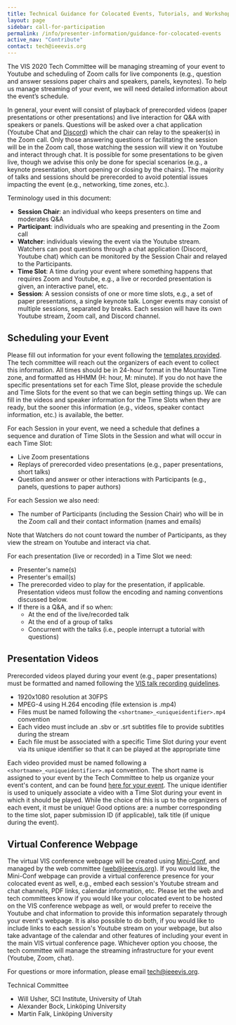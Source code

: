 ```yaml
---
title: Technical Guidance for Colocated Events, Tutorials, and Workshops
layout: page
sidebar: call-for-participation
permalink: /info/presenter-information/guidance-for-colocated-events
active_nav: "Contribute"
contact: tech@ieeevis.org
---
```


The VIS 2020 Tech Committee will be managing streaming of your event to Youtube and
scheduling of Zoom calls for live components (e.g., question and answer sessions paper chairs and speakers,
panels, keynotes). To help us manage streaming of your event, we will need detailed information about the event’s schedule.

In general, your event will consist of playback of prerecorded videos (paper presentations or other presentations)
and live interaction for Q&A with speakers or panels. Questions will be asked
over a chat application (Youtube Chat and [Discord](https://discord.com/)) which the chair can relay to the speaker(s)
in the Zoom call. Only those answering questions or facilitating the session will be in the Zoom call,
those watching the session will view it on Youtube and interact through chat.
It is possible for some presentations to be given live, though we advise this only be done for special scenarios
(e.g., a keynote presentation, short opening or closing by the chairs).
The majority of talks and sessions should be prerecorded to avoid
potential issues impacting the event (e.g., networking, time zones, etc.).


Terminology used in this document:

- **Session Chair**: an individual who keeps presenters on time and moderates Q&A
- **Participant**: individuals who are speaking and presenting in the Zoom call
- **Watcher**: individuals viewing the event via the Youtube stream.
  Watchers can post questions through a chat application (Discord, Youtube chat) which can
  be monitored by the Session Chair and relayed to the Participants.
- **Time Slot**: A time during your event where something happens that requires Zoom and
  Youtube, e.g., a live or recorded presentation is given, an interactive panel, etc.
- **Session**: A session consists of one or more time slots, e.g., a set of paper presentations,
  a single keynote talk. Longer events may consist of multiple sessions, separated by breaks.
  Each session will have its own Youtube stream, Zoom call, and Discord channel.

## Scheduling your Event

Please fill out information for your event following the
[templates provided](https://docs.google.com/spreadsheets/d/1ZAkXGlEoV-kynAfYJ4zjlewGtH_oTd8F3nlG7sibgys/edit?usp=sharing).
The tech committee will reach out the organizers of each event to collect this information.
All times should be in 24-hour format in the Mountain Time zone, and formatted as HHMM (H: hour, M: minute).
If you do not have the specific presentations set for each Time Slot, please provide the schedule and
Time Slots for the event so that we can begin setting things up. We can fill in the videos and speaker
information for the Time Slots when they are ready, but the sooner this information
(e.g., videos, speaker contact information, etc.) is available, the better.

For each Session in your event, we need a schedule that defines a sequence and duration of
Time Slots in the Session and what will occur in each Time Slot:

- Live Zoom presentations
- Replays of prerecorded video presentations (e.g., paper presentations, short talks)
- Question and answer or other interactions with Participants (e.g., panels, questions to paper authors)

For each Session we also need:

- The number of Participants (including the Session Chair) who will be in the Zoom call and their contact information (names and emails)

Note that Watchers do not count toward the number of Participants, as they view the stream on Youtube and interact via chat.

For each presentation (live or recorded) in a Time Slot we need:

- Presenter's name(s)
- Presenter's email(s)
- The prerecorded video to play for the presentation, if applicable.
  Presentation videos must follow the encoding and naming conventions discussed below.
- If there is a Q&A, and if so when:
  - At the end of the live/recorded talk
  - At the end of a group of talks
  - Concurrent with the talks (i.e., people interrupt a tutorial with questions)


## Presentation Videos

Prerecorded videos played during your event (e.g., paper presentations)
must be formatted and named
following the [VIS talk recording guidelines](/year/2020/info/presenter-information/talk-recording-guide).

- 1920x1080 resolution at 30FPS
- MPEG-4 using H.264 encoding (file extension is .mp4)
- Files must be named following the `<shortname>_<uniqueidentifier>.mp4` convention
- Each video must include an .sbv or .srt subtitles file to provide subtitles during the stream
- Each file must be associated with a specific Time Slot during your event via its unique identifier
  so that it can be played at the appropriate time

Each video provided must be named following a `<shortname>_<uniqueidentifier>.mp4` convention.
The short name is assigned to your event by the Tech Committee to help us organize your event's content,
and can be found [here for your event](/year/2020/info/presenter-information/talk-recording-guide#conference-track-and-colocated-event-short-name-prefixes).
The unique identifier is used to uniquely associate a video with a Time Slot during your event
in which it should be played. While the choice of this is up to the organizers of each event,
it must be unique! Good options are: a number corresponding to the time slot, paper submission ID (if applicable),
talk title (if unique during the event).

## Virtual Conference Webpage

The virtual VIS conference webpage will be created using [Mini-Conf](https://github.com/Mini-Conf/Mini-Conf),
and managed by the web committee (web@ieeevis.org). If you would like, the Mini-Conf webpage can provide
a virtual conference presence for your colocated event as well, e.g., embed each
session's Youtube stream and chat channels, PDF links, calendar information, etc.
Please let the web and tech committees know if you would like your colocated
event to be hosted on the VIS conference webpage as well, or would prefer to receive the Youtube
and chat information to provide this information separately through your event's webpage.
It is also possible to do both, if you would like to include links to each session's Youtube stream on your
webpage, but also take advantage of the calendar and other features of including your
event in the main VIS virtual conference page.
Whichever option you choose, the tech committee will manage the streaming infrastructure for your
event (Youtube, Zoom, chat).

For questions or more information, please email tech@ieeevis.org.

Technical Committee

- Will Usher, SCI Institute, University of Utah
- Alexander Bock, Linköping University 
- Martin Falk, Linköping University 


